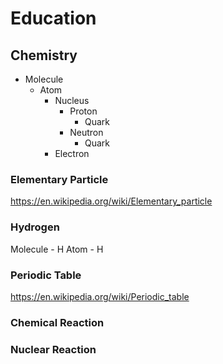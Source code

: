 # Education

## Chemistry 

- Molecule
  - Atom
    - Nucleus
      - Proton
        - Quark
      - Neutron
        - Quark
    - Electron

### Elementary Particle

https://en.wikipedia.org/wiki/Elementary_particle

### Hydrogen

Molecule - H
Atom - H

### Periodic Table

https://en.wikipedia.org/wiki/Periodic_table

### Chemical Reaction

### Nuclear Reaction

